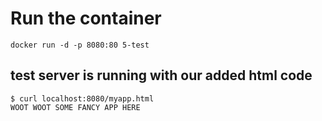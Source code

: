 # Run the container

`docker run -d -p 8080:80 5-test`

## test server is running with our added html code

```
$ curl localhost:8080/myapp.html
WOOT WOOT SOME FANCY APP HERE
```
